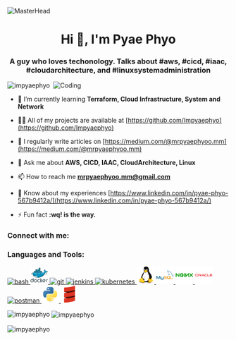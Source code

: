 ![MasterHead](https://img.freepik.com/free-vector/illustration-social-media-concept_53876-17856.jpg?w=1380&t=st=1707545985~exp=1707546585~hmac=bde02d5416b6254d752244141aaad964fbd78f3f85a304662d3a0bf680ee2ab6)
<h1 align="center">Hi 👋, I'm Pyae Phyo</h1>
<h3 align="center">A guy who loves techonology. Talks about #aws, #cicd, #iaac, #cloudarchitecture, and #linuxsystemadministration</h3>

<img align="right" alt="Coding" width="400" src="https://piensoexisto.com/wp-content/uploads/2022/02/1_C-06JO_UVDCaE5zm_09J2w.gif">

<p align="left"> <img src="https://komarev.com/ghpvc/?username=impyaephyo&label=Profile%20views&color=0e75b6&style=flat" alt="impyaephyo" /> </p>

- 🌱 I’m currently learning **Terraform, Cloud Infrastructure, System and Network**

- 👨‍💻 All of my projects are available at [https://github.com/Impyaephyo](https://github.com/Impyaephyo)

- 📝 I regularly write articles on [https://medium.com/@mrpyaephyoo.mm](https://medium.com/@mrpyaephyoo.mm)

- 💬 Ask me about **AWS, CICD, IAAC, CloudArchitecture, Linux**

- 📫 How to reach me **mrpyaephyoo.mm@gmail.com**

- 📄 Know about my experiences [https://www.linkedin.com/in/pyae-phyo-567b9412a/](https://www.linkedin.com/in/pyae-phyo-567b9412a/)

- ⚡ Fun fact **:wq! is the way.**

<h3 align="left">Connect with me:</h3>
<p align="left">
</p>

<h3 align="left">Languages and Tools:</h3>
<p align="left"> <a href="https://www.gnu.org/software/bash/" target="_blank" rel="noreferrer"> <img src="https://www.vectorlogo.zone/logos/gnu_bash/gnu_bash-icon.svg" alt="bash" width="40" height="40"/> </a> <a href="https://www.docker.com/" target="_blank" rel="noreferrer"> <img src="https://raw.githubusercontent.com/devicons/devicon/master/icons/docker/docker-original-wordmark.svg" alt="docker" width="40" height="40"/> </a> <a href="https://git-scm.com/" target="_blank" rel="noreferrer"> <img src="https://www.vectorlogo.zone/logos/git-scm/git-scm-icon.svg" alt="git" width="40" height="40"/> </a> <a href="https://www.jenkins.io" target="_blank" rel="noreferrer"> <img src="https://www.vectorlogo.zone/logos/jenkins/jenkins-icon.svg" alt="jenkins" width="40" height="40"/> </a> <a href="https://kubernetes.io" target="_blank" rel="noreferrer"> <img src="https://www.vectorlogo.zone/logos/kubernetes/kubernetes-icon.svg" alt="kubernetes" width="40" height="40"/> </a> <a href="https://www.linux.org/" target="_blank" rel="noreferrer"> <img src="https://raw.githubusercontent.com/devicons/devicon/master/icons/linux/linux-original.svg" alt="linux" width="40" height="40"/> </a> <a href="https://www.mysql.com/" target="_blank" rel="noreferrer"> <img src="https://raw.githubusercontent.com/devicons/devicon/master/icons/mysql/mysql-original-wordmark.svg" alt="mysql" width="40" height="40"/> </a> <a href="https://www.nginx.com" target="_blank" rel="noreferrer"> <img src="https://raw.githubusercontent.com/devicons/devicon/master/icons/nginx/nginx-original.svg" alt="nginx" width="40" height="40"/> </a> <a href="https://www.oracle.com/" target="_blank" rel="noreferrer"> <img src="https://raw.githubusercontent.com/devicons/devicon/master/icons/oracle/oracle-original.svg" alt="oracle" width="40" height="40"/> </a> <a href="https://postman.com" target="_blank" rel="noreferrer"> <img src="https://www.vectorlogo.zone/logos/getpostman/getpostman-icon.svg" alt="postman" width="40" height="40"/> </a> <a href="https://www.python.org" target="_blank" rel="noreferrer"> <img src="https://raw.githubusercontent.com/devicons/devicon/master/icons/python/python-original.svg" alt="python" width="40" height="40"/> </a> <a href="https://www.scala-lang.org" target="_blank" rel="noreferrer"> <img src="https://raw.githubusercontent.com/devicons/devicon/master/icons/scala/scala-original.svg" alt="scala" width="40" height="40"/> </a> </p>

<p><img align="left" src="https://github-readme-stats.vercel.app/api/top-langs?username=impyaephyo&show_icons=true&locale=en&layout=compact" alt="impyaephyo" /></p>

<p>&nbsp;<img align="center" src="https://github-readme-stats.vercel.app/api?username=impyaephyo&show_icons=true&locale=en" alt="impyaephyo" /></p>

<p><img align="center" src="https://github-readme-streak-stats.herokuapp.com/?user=impyaephyo&" alt="impyaephyo" /></p>

